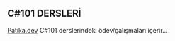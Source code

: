 ## C#101 DERSLERİ

[Patika.dev](https://www.patika.dev/tr) C#101 derslerindeki ödev/çalışmaları içerir...